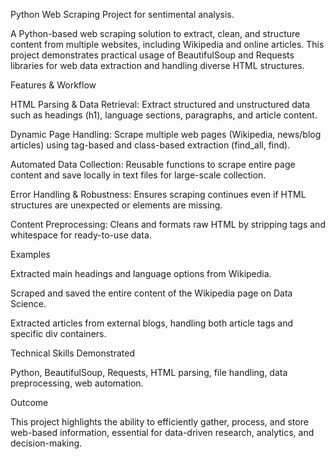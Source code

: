Python Web Scraping Project for sentimental analysis.

A Python-based web scraping solution to extract, clean, and structure content from multiple websites, including Wikipedia and online articles. This project demonstrates practical usage of BeautifulSoup and Requests libraries for web data extraction and handling diverse HTML structures.

Features & Workflow

HTML Parsing & Data Retrieval: Extract structured and unstructured data such as headings (h1), language sections, paragraphs, and article content.

Dynamic Page Handling: Scrape multiple web pages (Wikipedia, news/blog articles) using tag-based and class-based extraction (find_all, find).

Automated Data Collection: Reusable functions to scrape entire page content and save locally in text files for large-scale collection.

Error Handling & Robustness: Ensures scraping continues even if HTML structures are unexpected or elements are missing.

Content Preprocessing: Cleans and formats raw HTML by stripping tags and whitespace for ready-to-use data.

Examples

Extracted main headings and language options from Wikipedia.

Scraped and saved the entire content of the Wikipedia page on Data Science.

Extracted articles from external blogs, handling both article tags and specific div containers.

Technical Skills Demonstrated

Python, BeautifulSoup, Requests, HTML parsing, file handling, data preprocessing, web automation.

Outcome

This project highlights the ability to efficiently gather, process, and store web-based information, essential for data-driven research, analytics, and decision-making.
